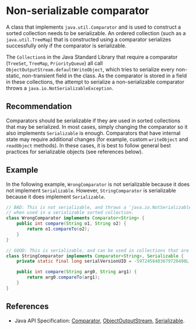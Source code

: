 # Non-serializable comparator
A class that implements `java.util.Comparator` and is used to construct a sorted collection needs to be serializable. An ordered collection (such as a `java.util.TreeMap`) that is constructed using a comparator serializes successfully only if the comparator is serializable.

The `Collection`s in the Java Standard Library that require a comparator (`TreeSet`, `TreeMap`, `PriorityQueue`) all call `ObjectOutputStream.defaultWriteObject`, which tries to serialize every non-static, non-transient field in the class. As the comparator is stored in a field in these collections, the attempt to serialize a non-serializable comparator throws a `java.io.NotSerializableException`.


## Recommendation
Comparators should be serializable if they are used in sorted collections that may be serialized. In most cases, simply changing the comparator so it also implements `Serializable` is enough. Comparators that have internal state may require additional changes (for example, custom `writeObject` and `readObject` methods). In these cases, it is best to follow general best practices for serializable objects (see references below).


## Example
In the following example, `WrongComparator` is not serializable because it does not implement `Serializable`. However, `StringComparator` is serializable because it does implement `Serializable`.


```java
// BAD: This is not serializable, and throws a 'java.io.NotSerializableException'
// when used in a serializable sorted collection.
class WrongComparator implements Comparator<String> {
    public int compare(String o1, String o2) {
        return o1.compareTo(o2);
    }
}

// GOOD: This is serializable, and can be used in collections that are meant to be serialized.
class StringComparator implements Comparator<String>, Serializable {
    private static final long serialVersionUID = -5972458403679726498L;

    public int compare(String arg0, String arg1) {
        return arg0.compareTo(arg1);
    }
}
```

## References
* Java API Specification: [Comparator](https://docs.oracle.com/en/java/javase/11/docs/api/java.base/java/util/Comparator.html), [ObjectOutputStream](https://docs.oracle.com/en/java/javase/11/docs/api/java.base/java/io/ObjectOutputStream.html), [Serializable](https://docs.oracle.com/en/java/javase/11/docs/api/java.base/java/io/Serializable.html).
